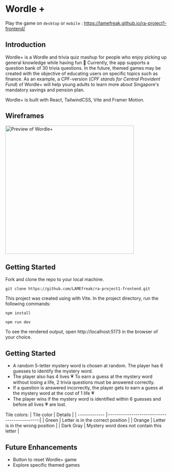 # Wordle +
Play the game on `desktop` or `mobile` : https://lamefreak.github.io/ra-project1-frontend/

## Introduction
Wordle+ is a Wordle and trivia quiz mashup for people who enjoy picking up general knowledge while having fun 🥳 Currently, the app supports a question bank of 30 trivia questions. In the future, themed games may be created with the objective of educating users on specific topics such as finance. As an example, a CPF-version (_CPF stands for Central Provident Fund_) of Wordle+ will help young adults to learn more about Singapore's mandatory savings and pension plan.

Wordle+ is built with React, TailwindCSS, Vite and Framer Motion.

## Wireframes
<img src="./public/preview-1.png" alt="Preview of Wordle+" width="400"/>

## Getting Started
Fork and clone the repo to your local machine.
```
git clone https://github.com/LAMEfreak/ra-project1-frontend.git
```
This project was created using with Vite. In the project directory, run the following commands:

`npm install`

`npm run dev`

To see the rendered output, open http://localhost:5173 in the browser of your choice.

## Getting Started
- A random 5-letter mystery word is chosen at random. The player has 6 guesses to identify the mystery word.
- The player also has 4 lives 💗 To earn a guess at the mystery word without losing a life, 2 trivia questions must be answered correctly.
- If a question is answered incorrectly, the player gets to earn a guess at the mystery word at the cost of 1 life 💗
- The player wins if the mystery word is identified within 6 guesses and before all lives 💗 are lost.

Tile colors:
| Tile color    | Details                                      |
| ------------- |:--------------------------------------------:| 
| Green         | Letter is in the correct position            | 
| Orange        | Letter is in the wrong position              | 
| Dark Gray     | Mystery word does not contain this letter    |  

## Future Enhancements
- Button to reset Wordle+ game
- Explore specific themed games
